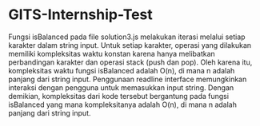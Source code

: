# GITS-Internship-Test
Fungsi isBalanced pada file solution3.js melakukan iterasi melalui setiap karakter dalam string input. Untuk setiap karakter, operasi yang dilakukan memiliki kompleksitas waktu konstan karena hanya melibatkan perbandingan karakter dan operasi stack (push dan pop). Oleh karena itu, kompleksitas waktu fungsi isBalanced adalah O(n), di mana n adalah panjang dari string input. Penggunaan readline interface memungkinkan interaksi dengan pengguna untuk memasukkan input string. Dengan demikian, kompleksitas dari kode tersebut bergantung pada fungsi isBalanced yang mana kompleksitanya adalah O(n), di mana n adalah panjang dari string input.
